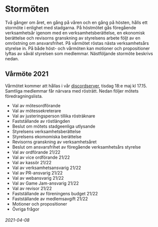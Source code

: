 # Stormöten

Två gånger om året, en gång på våren och en gång på hösten, hålls ett stormöte i
enlighet med stadgarna. På höstmötet gås föregående verksamhetsår igenom med en
verksamhetsberättelse, en ekonomisk berättelse och revisorns granskning av
styrelsens arbete följt av en omröstning om ansvarsfrihet. På vårmötet röstas
nästa verksamhetsårs styrelse in. På både höst- och vårmöten kan motioner och
propositioner lyftas av såväl styrelsen som medlemmar. Nästföljande stormöte
beskrivs nedan.

## Vårmöte 2021

Vårmötet kommer att hållas i vår [discordserver](https://discord.gg/F8KNV89),
tisdag 18:e maj kl 17.15. Samtliga medlemmar får närvara med rösträtt.
Nedan följer mötets föredragningslista.

- Val av mötesordförande
- Val av mötessekreterare
- Val av justeringsperson tillika rösträknare
- Fastställande av röstlängden
- Beslut om mötets stadgeenliga utlysande
- Styrelsens verksamhetsberättelse
- Styrelsens ekomomiska berättelse
- Revisorns granskning av verksamhetsåret
- Beslut om ansvarsfrihet av föregående verksamhetsårs styrelse
- Val av ordförande 21/22
- Val av vice ordförande 21/22
- Val av kassör 21/22
- Val av verksamhetsansvarig 21/22
- Val av PR-ansvarig 21/22
- Val av webansvarig 21/22
- Val av Game Jam-ansvarig 21/22
- Val av revisor 21/22
- Fastställande av föreningens budget 21/22
- Fastställande av medlemsavgift 21/22
- Motioner och propositioner
- Övriga frågor

###### 2021-04-08
